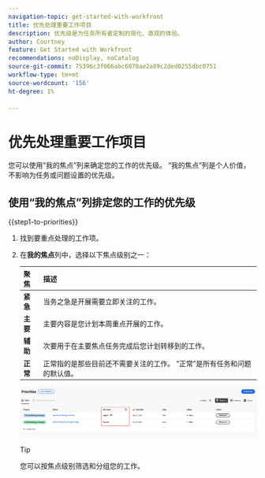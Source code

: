 ```yaml
---
navigation-topic: get-started-with-workfront
title: 优先处理重要工作项目
description: 优先级是为任务所有者定制的简化、直观的体验。
author: Courtney
feature: Get Started with Workfront
recommendations: noDisplay, noCatalog
source-git-commit: 75396c3f066abc6070ae2a89c2ded0255dbc0751
workflow-type: tm+mt
source-wordcount: '156'
ht-degree: 1%

---
```



# 优先处理重要工作项目

您可以使用“我的焦点”列来确定您的工作的优先级。 “我的焦点”列是个人价值，不影响为任务或问题设置的优先级。

## 使用“我的焦点”列排定您的工作的优先级

{{step1-to-priorities}}

1. 找到要重点处理的工作项。
1. 在&#x200B;**我的焦点**&#x200B;列中，选择以下焦点级别之一：

   | 聚焦 | 描述 |
   |-----------|-------------|
   | **紧急** | 当务之急是开展需要立即关注的工作。 |
   | **主要** | 主要内容是您计划本周重点开展的工作。 |
   | **辅助** | 次要用于在主要焦点任务完成后您计划转移到的工作。 |
   | **正常** | 正常指的是那些目前还不需要关注的工作。  “正常”是所有任务和问题的默认值。 |

   ![](assets/my-focus.png)

   >[!TIP]
   >
   >您可以按焦点级别筛选和分组您的工作。

